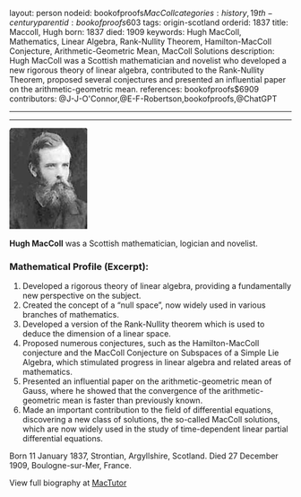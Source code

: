 layout: person
nodeid: bookofproofs$MacColl
categories: history,19th-century
parentid: bookofproofs$603
tags: origin-scotland
orderid: 1837
title: Maccoll, Hugh
born: 1837
died: 1909
keywords: Hugh MacColl, Mathematics, Linear Algebra, Rank-Nullity Theorem, Hamilton-MacColl Conjecture, Arithmetic-Geometric Mean, MacColl Solutions
description: Hugh MacColl was a Scottish mathematician and novelist who developed a new rigorous theory of linear algebra, contributed to the Rank-Nullity Theorem, proposed several conjectures and presented an influential paper on the arithmetic-geometric mean.
references: bookofproofs$6909
contributors: @J-J-O'Connor,@E-F-Robertson,bookofproofs,@ChatGPT

---



---

![MacColl.jpg](https://github.com/bookofproofs/bookofproofs.github.io/blob/main/_sources/_assets/images/portraits/MacColl.jpg?raw=true)

**Hugh MacColl** was a Scottish mathematician, logician and novelist.

### Mathematical Profile (Excerpt):
1. Developed a rigorous theory of linear algebra, providing a fundamentally new perspective on the subject.
2. Created the concept of a “null space”, now widely used in various branches of mathematics.
3. Developed a version of the Rank-Nullity theorem which is used to deduce the dimension of a linear space.
4. Proposed numerous conjectures, such as the Hamilton-MacColl conjecture and the MacColl Conjecture on Subspaces of a Simple Lie Algebra, which stimulated progress in linear algebra and related areas of mathematics.
5. Presented an influential paper on the arithmetic-geometric mean of Gauss, where he showed that the convergence of the arithmetic-geometric mean is faster than previously known.
6. Made an important contribution to the field of differential equations, discovering a new class of solutions, the so-called MacColl solutions, which are now widely used in the study of time-dependent linear partial differential equations.

Born 11 January 1837, Strontian, Argyllshire, Scotland. Died 27 December 1909, Boulogne-sur-Mer, France.

View full biography at [MacTutor](https://mathshistory.st-andrews.ac.uk/Biographies/MacColl/)
